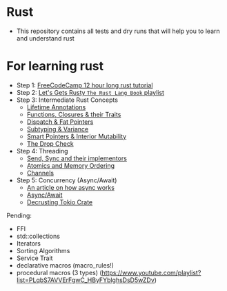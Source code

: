 # Rust
- This repository contains all tests and dry runs that will help you to learn and understand rust

# For learning rust
- Step 1: [FreeCodeCamp 12 hour long rust tutorial](https://www.youtube.com/watch?v=BpPEoZW5IiY)
- Step 2: [Let's Gets Rusty `The Rust Lang Book` playlist](https://www.youtube.com/playlist?list=PLai5B987bZ9CoVR-QEIN9foz4QCJ0H2Y8)
- Step 3: Intermediate Rust Concepts
  - [Lifetime Annotations](https://www.youtube.com/watch?v=rAl-9HwD858&list=PLqbS7AVVErFiWDOAVrPt7aYmnuuOLYvOa&index=2)
  - [Functions, Closures & their Traits](https://www.youtube.com/watch?v=dHkzSZnYXmk&list=PLqbS7AVVErFiWDOAVrPt7aYmnuuOLYvOa&index=13)
  - [Dispatch & Fat Pointers](https://www.youtube.com/watch?v=xcygqF5LVmM&list=PLqbS7AVVErFiWDOAVrPt7aYmnuuOLYvOa&index=14)
  - [Subtyping & Variance](https://www.youtube.com/watch?v=iVYWDIW71jk&list=PLqbS7AVVErFiWDOAVrPt7aYmnuuOLYvOa&index=8)
  - [Smart Pointers & Interior Mutability](https://www.youtube.com/watch?v=8O0Nt9qY_vo&list=PLqbS7AVVErFiWDOAVrPt7aYmnuuOLYvOa)
  - [The Drop Check](https://www.youtube.com/watch?v=TJOFSMpJdzg&list=PLqbS7AVVErFiWDOAVrPt7aYmnuuOLYvOa&index=9)
- Step 4: Threading
  - [Send, Sync and their implementors](https://www.youtube.com/watch?v=yOezcP-XaIw&list=PLqbS7AVVErFiWDOAVrPt7aYmnuuOLYvOa&index=14)
  - [Atomics and Memory Ordering](https://www.youtube.com/watch?v=rMGWeSjctlY&list=PLqbS7AVVErFiWDOAVrPt7aYmnuuOLYvOa&index=9)
  - [Channels](https://www.youtube.com/watch?v=b4mS5UPHh20&list=PLqbS7AVVErFiWDOAVrPt7aYmnuuOLYvOa&index=5)
- Step 5: Concurrency (Async/Await)
  - [An article on how async works](https://conradludgate.com/posts/async)
  - [Async/Await](https://www.youtube.com/watch?v=ThjvMReOXYM&list=PLqbS7AVVErFiWDOAVrPt7aYmnuuOLYvOa&index=11)
  - [Decrusting Tokio Crate](https://www.youtube.com/watch?v=o2ob8zkeq2s&list=PLqbS7AVVErFirH9armw8yXlE6dacF-A6z)

Pending:
  - FFI
  - std::collections
  - Iterators
  - Sorting Algorithms
  - Service Trait
  - declarative macros (macro_rules!)
  - procedural macros (3 types) (https://www.youtube.com/playlist?list=PLqbS7AVVErFgwC_HByFYblghsDsD5wZDv)
